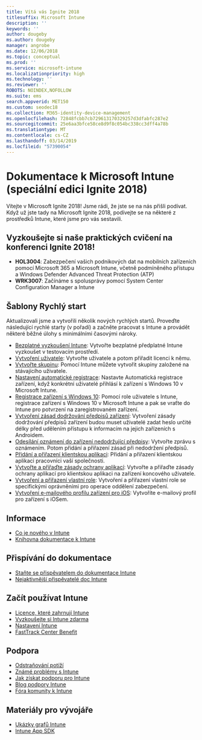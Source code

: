 ```yaml
---
title: Vítá vás Ignite 2018
titlesuffix: Microsoft Intune
description: ''
keywords: ''
author: dougeby
ms.author: dougeby
manager: angrobe
ms.date: 12/06/2018
ms.topic: conceptual
ms.prod: ''
ms.service: microsoft-intune
ms.localizationpriority: high
ms.technology: ''
ms.reviewer: ''
ROBOTS: NOINDEX,NOFOLLOW
ms.suite: ems
search.appverid: MET150
ms.custom: seodec18
ms.collection: M365-identity-device-management
ms.openlocfilehash: 72848fcbb7cb729613170329257d3dfabfc287e2
ms.sourcegitcommit: 25e6aa3bfce58ce8d9f8c054bc338cc3dff4a78b
ms.translationtype: MT
ms.contentlocale: cs-CZ
ms.lasthandoff: 03/14/2019
ms.locfileid: "57390054"
---
```

# <a name="microsoft-intune-documentation-40ignite-2018-special-edition41"></a>Dokumentace k Microsoft Intune &#40;speciální edici Ignite 2018&#41;
Vítejte v Microsoft Ignite 2018! Jsme rádi, že jste se na nás přišli podívat. Když už jste tady na Microsoft Ignite 2018, podívejte se na některé z prostředků Intune, které jsme pro vás sestavili.

## <a name="try-our-hands-on-labs-at-ignite-2018"></a>Vyzkoušejte si naše praktických cvičení na konferenci Ignite 2018!
- **HOL3004**: Zabezpečení vašich podnikových dat na mobilních zařízeních pomocí Microsoft 365 a Microsoft Intune, včetně podmíněného přístupu a Windows Defender Advanced Threat Protection (ATP)
- **WRK3007**: Začínáme s spolusprávy pomocí System Center Configuration Manager a Intune

## <a name="quickstarts"></a>Šablony Rychlý start
Aktualizovali jsme a vytvořili několik nových rychlých startů. Proveďte následující rychlé starty (v pořadí) a začněte pracovat s Intune a provádět některé běžné úlohy s minimálními časovými nároky.

- [Bezplatné vyzkoušení Intune](free-trial-sign-up.md): Vytvořte bezplatné předplatné Intune vyzkoušet v testovacím prostředí.    
- [Vytvoření uživatele](quickstart-create-user.md): Vytvořte uživatele a potom přiřadit licenci k němu.
- [Vytvořte skupinu](quickstart-create-group.md): Pomocí Intune můžete vytvořit skupiny založené na stávajícího uživatele.
- [Nastavení automatické registrace](quickstart-setup-auto-enrollment.md): Nastavte Automatická registrace zařízení, když konkrétní uživatelé přihlásí k zařízení s Windows 10 v Microsoft Intune.
- [Registrace zařízení s Windows 10](quickstart-enroll-windows-device.md): Pomocí role uživatele s Intune, registrace zařízení s Windows 10 v Microsoft Intune a pak se vraťte do Intune pro potvrzení na zaregistrovaném zařízení.
- [Vytvoření zásad dodržování předpisů zařízení](quickstart-set-password-length-android.md): Vytvoření zásady dodržování předpisů zařízení budou muset uživatelé zadat heslo určité délky před udělením přístupu k informacím na jejich zařízeních s Androidem.
- [Odesílání oznámení do zařízení nedodržující předpisy](quickstart-send-notification.md): Vytvořte zprávu s oznámením. Potom přidání a přiřazení zásad při nedodržení předpisů.
- [Přidání a přiřazení klientskou aplikaci](quickstart-add-assign-app.md): Přidání a přiřazení klientskou aplikaci pracovníci vaší společnosti.
- [Vytvořte a přiřaďte zásady ochrany aplikací](quickstart-create-assign-app-policy.md): Vytvořte a přiřaďte zásady ochrany aplikací pro klientskou aplikaci na zařízení koncového uživatele. 
- [Vytvoření a přiřazení vlastní role](quickstart-create-custom-role.md): Vytvoření a přiřazení vlastní role se specifickými oprávněními pro operace oddělení zabezpečení. 
- [Vytvoření e-mailového profilu zařízení pro iOS](quickstart-email-profile.md): Vytvoříte e-mailový profil pro zařízení s iOSem.

## <a name="learn"></a>Informace
- [Co je nového v Intune](whats-new.md)
- [Knihovna dokumentace k Intune](https://docs.microsoft.com/intune/)

## <a name="contribute-to-docs"></a>Přispívání do dokumentace
- [Staňte se přispěvatelem do dokumentace Intune](https://github.com/MicrosoftDocs/IntuneDocs/blob/master/README.md)  
- [Nejaktivnější přispěvatelé doc Intune](https://github.com/MicrosoftDocs/IntuneDocs/graphs/contributors?from=2018-10-01&to=2019-12-31&type=c)  

## <a name="start-using-intune"></a>Začít používat Intune
- [Licence, které zahrnují Intune](licenses.md)
- [Vyzkoušejte si Intune zdarma](free-trial-sign-up.md)
- [Nastavení Intune](setup-steps.md)
- [FastTrack Center Benefit](https://docs.microsoft.com/enterprise-mobility-security/Solutions/enterprise-mobility-fasttrack-program)

## <a name="get-help"></a>Podpora
- [Odstraňování potíží](help-desk-operators.md)
- [Známé problémy s Intune](known-issues.md)
- [Jak získat podporu pro Intune](get-support.md)
- [Blog podpory Intune](https://blogs.technet.microsoft.com/intunesupport/)
- [Fóra komunity k Intune](https://techcommunity.microsoft.com/t5/Enterprise-Mobility-Security/ct-p/EMS)

## <a name="developer-resources"></a>Materiály pro vývojáře
- [Ukázky grafů Intune](https://github.com/microsoftgraph/powershell-intune-samples)
- [Intune App SDK](app-sdk-get-started.md)

